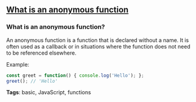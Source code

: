 ## [What is an anonymous function](#what-is-an-anonymous-function)

### What is an anonymous function?

An anonymous function is a function that is declared without a name. It is often used as a callback or in situations where the function does not need to be referenced elsewhere.

Example:

```javascript
const greet = function() { console.log('Hello'); };
greet(); // 'Hello'
```

**Tags**: basic, JavaScript, functions


